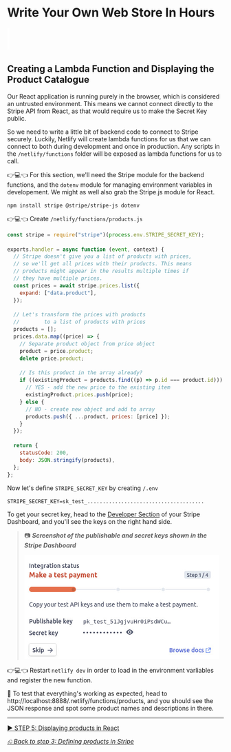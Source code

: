 # Write Your Own Web Store In Hours

![spacer](workshop-assets/readme-images/spacer.png)

## Creating a Lambda Function and Displaying the Product Catalogue

Our React application is running purely in the browser, which is considered an untrusted environment. This means we cannot connect directly to the Stripe API from React, as that would require us to make the Secret Key public.

So we need to write a little bit of backend code to connect to Stripe securely. Luckily, Netlify will create lambda functions for us that we can connect to both during development and once in production. Any scripts in the `/netlify/functions` folder will be exposed as lambda functions for us to call.

👉💻👈 For this section, we'll need the Stripe module for the backend functions, and the `dotenv` module for managing environment variables in developement. We might as well also grab the Stripe.js module for React.

```shell
npm install stripe @stripe/stripe-js dotenv
```

👉💻👈 Create `/netlify/functions/products.js`

```javascript
const stripe = require("stripe")(process.env.STRIPE_SECRET_KEY);

exports.handler = async function (event, context) {
  // Stripe doesn't give you a list of products with prices,
  // so we'll get all prices with their products. This means
  // products might appear in the results multiple times if
  // they have multiple prices.
  const prices = await stripe.prices.list({
    expand: ["data.product"],
  });

  // Let's transform the prices with products
  //        to a list of products with prices
  products = [];
  prices.data.map((price) => {
    // Separate product object from price object
    product = price.product;
    delete price.product;

    // Is this product in the array already?
    if ((existingProduct = products.find((p) => p.id === product.id))) {
      // YES - add the new price to the existing item
      existingProduct.prices.push(price);
    } else {
      // NO - create new object and add to array
      products.push({ ...product, prices: [price] });
    }
  });

  return {
    statusCode: 200,
    body: JSON.stringify(products),
  };
};
```

Now let's define `STRIPE_SECRET_KEY` by creating `/.env`

```
STRIPE_SECRET_KEY=sk_test_......................................
```

To get your secret key, head to the [Developer Section](https://dashboard.stripe.com/test/developers) of your Stripe Dashboard, and you'll see the keys on the right hand side.

> 📷 **_Screenshot of the publishable and secret keys shown in the Stripe Dashboard_**
>
> ![Stripe Secret Keys](workshop-assets/readme-images/stripe-get-keys.jpg)

👉💻👈 Restart `netlify dev` in order to load in the environment varliables and register the new function.

🧪 To test that everything's working as expected, head to http://localhost:8888/.netlify/functions/products, and you should see the JSON response and spot some product names and descriptions in there.

---

[▶️ STEP 5: Displaying products in React](./STEP-5-DISPLAY-PRODUCTS.md)

_[⎌ Back to step 3: Defining products in Stripe](./STEP-3-DEFINING-PRODUCTS-IN-STRIPE.md)_
